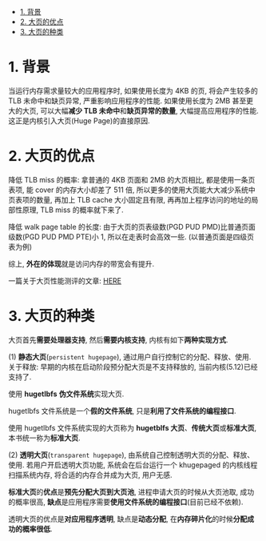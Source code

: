 
<!-- @import "[TOC]" {cmd="toc" depthFrom=1 depthTo=6 orderedList=false} -->

<!-- code_chunk_output -->

- [1. 背景](#1-背景)
- [2. 大页的优点](#2-大页的优点)
- [3. 大页的种类](#3-大页的种类)

<!-- /code_chunk_output -->

# 1. 背景

当运行内存需求量较大的应用程序时, 如果使用长度为 4KB 的页, 将会产生较多的 TLB 未命中和缺页异常, 严重影响应用程序的性能. 如果使用长度为 2MB 甚至更大的大页, 可以大幅**减少 TLB 未命中**和**缺页异常的数量**, 大幅提高应用程序的性能. 这正是内核引入大页(Huge Page)的直接原因.

# 2. 大页的优点

降低 TLB miss 的概率: 拿普通的 4KB 页面和 2MB 的大页相比, 都是使用一条页表项, 能 cover 的内存大小却差了 511 倍, 所以更多的使用大页能大大减少系统中页表项的数量, 再加上 TLB cache 大小固定且有限, 再再加上程序访问的地址的局部性原理, TLB miss 的概率就下来了.

降低 walk page table 的长度: 由于大页的页表级数(PGD PUD PMD)比普通页面级数(PGD PUD PMD PTE)小 1, 所以在走表时会高效一些. (以普通页面是四级页表为例)

综上, **外在的体现**就是访问内存的带宽会有提升.

一篇关于大页性能测评的文章: [HERE](https://alexandrnikitin.github.io/blog/transparent-hugepages-measuring-the-performance-impact/)

# 3. 大页的种类

大页首先**需要处理器支持**, 然后**需要内核支持**, 内核有如下**两种实现方式**.

(1) **静态大页**(`persistent hugepage`), 通过用户自行控制它的分配、释放、使用.  关于释放: 早期的内核在启动阶段预分配大页是不支持释放的, 当前内核(5.12)已经支持了.

使用 **hugetlbfs** **伪文件系统**实现大页.

hugetlbfs 文件系统是一个**假的文件系统**, 只是**利用了文件系统的编程接口**.

使用 hugetlbfs 文件系统实现的大页称为 **hugetblfs 大页**、**传统大页**或**标准大页**, 本书统一称为**标准大页**.

(2) **透明大页**(`transparent hugepage`), 由系统自己控制透明大页的分配、释放、使用. 若用户开启透明大页功能, 系统会在后台运行一个 khugepaged 的内核线程扫描系统内存, 将合适的内存合并成为大页, 用户无感.

**标准大页**的**优点**是**预先分配大页到大页池**, 进程申请大页的时候从大页池取, 成功的概率很高, **缺点**是应用程序需要**使用文件系统的编程接口**(目前已经不依赖).

透明大页的优点是**对应用程序透明**, 缺点是**动态分配**, 在**内存碎片化**的时候**分配成功的概率很低**.